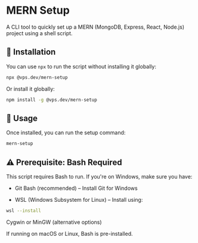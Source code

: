 # MERN Setup

A CLI tool to quickly set up a MERN (MongoDB, Express, React, Node.js) project using a shell script.

## 📌 Installation

You can use `npx` to run the script without installing it globally:

```sh
npx @vps.dev/mern-setup
```

Or install it globally:

```sh
npm install -g @vps.dev/mern-setup
```

## 🚀 Usage

Once installed, you can run the setup command:

```sh
mern-setup
```

## ⚠️ Prerequisite: Bash Required

This script requires Bash to run. If you're on Windows, make sure you have:

- Git Bash (recommended) – Install Git for Windows

- WSL (Windows Subsystem for Linux) – Install using:

```bash
wsl --install
```

Cygwin or MinGW (alternative options)

If running on macOS or Linux, Bash is pre-installed.
